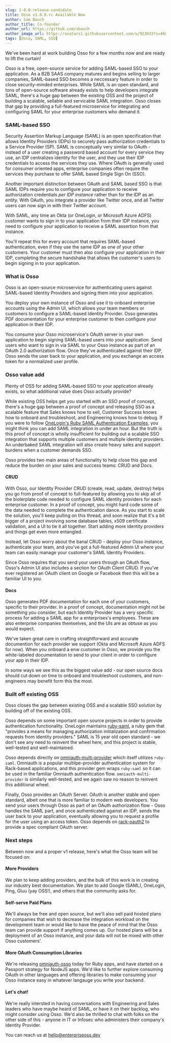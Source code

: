 ```yaml
---
slug: 1-0-0-release-candidate
title: Osso v1.0.0.rc Available Now
author: Sam Bauch
author_title: Co-founder
author_url: https://github.com/sbauch
author_image_url: https://avatars1.githubusercontent.com/u/923033?s=460&u=db9bb41f9b279750c74afc1be0ab51db05539593&v=4
tags: [Osso, SAML, SSO]
---
```


We've been hard at work building Osso for a few months now and are ready to lift the curtain!

Osso is a free, open-source service for adding SAML-based SSO to your application. As a B2B SAAS company matures and begins selling to larger companies, SAML-based SSO becomes a neccessary feature in order to close security-minded enterprises. While SAML is an open standard, and tons of open-source software already exists to help developers integrate SAML, there's a huge gap between the existing OSS and the project of building a scalable, sellable and servicable SAML integration. Osso closes that gap by providing a full-featured microservice for integrating and configuring SAML for your enterprise customers who demand it.

### SAML-based SSO

Security Assertion Markup Language (SAML) is an open specification that allows Identity Providers (IDPs) to securely pass authorization credentials to a Service Provider (SP). SAML is conceptually very similar to OAuth - instead of a user creating a password based account for every service they use, an IDP centralizes identity for the user, and they use their IDP credentials to access the services they use. Where OAuth is generally used for consumer oriented apps, enterprise companies often require the services they purchase to offer SAML based Single Sign On (SSO).

Another important distinction between OAuth and SAML based SSO is that SAML IDPs require you to configure your application to receive authorization credentials _per IDP instance_ rather than for the IDP as an entity. With OAuth, you integrate a provider like Twitter once, and all Twitter users can now sign in with their Twitter account. 

With SAML, any time an Okta (or OneLogin, or Microsoft Azure ADFS) customer wants to sign in to your application from their IDP instance, you need to configure your application to receive a SAML assertion from that instance. 

You'll repeat this for every account that requires SAML-based authentication, even if they use the same IDP as one of your other customers. Your customer must then also configure your application in their IDP, completing the secure handshake that allows the customer's users to begin signing in to your application.


### What is Osso

Osso is an open-source microservice for authenticating users against SAML-based Identity Providers and signing them into your application.

You deploy your own instance of Osso and use it to onboard enterprise accounts using the Admin UI, which allows your team members or customers to configure a SAML-based Identity Provider. Osso generates PDF documentation for your enterprise customer to then configure your application in their IDP.

You consume your Osso microservice's OAuth server in your own application to begin signing SAML-based users into your application. Send users who want to sign in via SAML to your Osso instance as part of an OAuth 2.0 authorization flow. Once they've authenticated against their IDP, Osso sends the user back to your application, and you exchange an access token for a normalized user profile.

### Osso value add

Plenty of OSS for adding SAML-based SSO to your application already exists, so what additional value does Osso actually provide?

While existing OSS helps get you started with an SSO proof of concept, there's a huge gap between a proof of concept and releasing SSO as a scalable feature that Sales knows how to sell, Customer Success knows how to onboard and troubleshoot, and Engineering knows how to debug. If you were to follow [OneLogin's Ruby SAML Authentication Examples](https://developers.onelogin.com/saml/ruby), you might think you can add SAML integration in under an hour. But the truth is this proof of concept is wholly insufficient for building out a scalable SSO integration that supports multiple customers and multiple identity providers. An underbaked SAML integration will also create heavy sales and support burdens when a customer demands SSO.

Osso provides two main areas of functionality to help close this gap and reduce the burden on your sales and success teams: CRUD and Docs.

#### CRUD

With Osso, our Identity Provider CRUD (create, read, update, destroy) helps you go from proof of concept to full-featured by allowing you to skip all of the biolerplate code needed to configure SAML identity providers for each enterprise customer. In a proof of concept, you might hard code some of the data needed to complete the authentication dance. As you start to scale the solution, you'll keep pulling on this thread, and soon realize that it's a bit bigger of a project involving some database tables, x509 certificate validation, and a UI to tie it all together. Start adding more identity providers and things get even more entangled.

Instead, let Osso worry about the banal CRUD - deploy your Osso instance, authenticate your team, and you've got a full-featured Admin UI where your team can easily manage your customer's SAML Identity Providers.

Since Osso requires that you send your users through an OAuth flow, Osso's Admin UI also includes a section for OAuth Client CRUD. If you've ever registered an OAuth client on Google or Facebook then this will be a familiar UI to you.

#### Docs

Osso generates PDF documentation for each one of your customers, specific to their provider. In a proof of concept, documentation might not be something you consider, but each Identity Provider has a very specific process for adding a SAML app for a enterprises's employees. These are also enterprise companies themselves, and the UIs are as obtuse as you would expect.

We've taken great care in crafting straightforward and accurate documention for each provider we support (Okta and Microsoft Azure ADFS for now). When you onboard a enw customer in Osso, we provide you the white-labeled documentation to send to your client in order to configure your app in their IDP.

In some ways we see this as the biggest value add - our open source docs should cut down on time to onboard and troubleshoot customers, and non-engineers may benefit form this the most.

### Built off existing OSS

Osso closes the gap between existing OSS and a scalable SSO solution by building off of the existing OSS.

Osso depends on some important open source projects in order to provide authentication functionality. OneLogin maintains [ruby-saml](https://github.com/onelogin/ruby-saml), a ruby gem that "provides a means for managing authorization initialization and confirmation requests from identity providers." SAML is 15 year old open standard - we don't see any need to reinvent the wheel here, and this project is stable, well-tested and well-maintained.

Osso depends directly on [omniauth-multi-provider](https://github.com/salsify/omniauth-multi-provider) which itself utilizes `ruby-saml`. Omniauth is a popular multilpe-provider authentication system for Rack-based applications, and this provider gem wraps `ruby-saml` so it can be used in the familiar Omniauth authentication flow. `omniauth-multi-provider` is similarly well-tested, and we again saw no reason to reinvent this additional wheel.

Finally, Osso provides an OAuth Server. OAuth is another stable and open standard, albeit one that is more familiar to modern web developers. You send your users through Osso as part of an OAuth authorization flow - Osso handles the SAML part, and once authenticated against an IDP, sends the user back to your application, eventually allowing you to request a profile for the user using an access token. Osso depends on [rack-oauth2](https://github.com/nov/rack-oauth2) to provide a spec compliant OAuth server.

### Next steps

Between now and a proper v1 release, here's what the Osso team will be focused on:

#### More Providers

We plan to keep adding providers, and the bulk of this work is in creating our industry best documentation. We plan to add Google (SAML), OneLogin, Ping, Gluu (yay OSS!), and others that the community asks for. 

#### Self-serve Paid Plans

We'll always be free and open source, but we'll also sell paid hosted plans for companies that wish to decrease the integration workload on the development team or would like to have the peace of mind that the Osso team can provide support if anything comes up. Our hosted plans will be a deployment of an Osso instance, and your data will not be mixed with other Osso customers'.

#### More OAuth Consumption Libraries

We're releasing [omniauth-osso](https://github.com/enterprise-oss/omniauth-osso) today for Ruby apps, and have started on a Passport strategy for NodeJS apps. We'd like to further explore consuming OAuth in other languages and offering libraries to make consuming your Osso instance easy in whatever langauge you write your backend.

#### Let's chat!

We're really intersted in having conversations with Engineering and Sales leaders who have maybe heard of SAML, or have it on their backlog, who might consider using Osso. We'd also be thrilled to chat with folks on the other side of this - anyone in IT or Infosec who administers their company's Identity Provider.

You can reach us at hello@enterpriseoss.dev